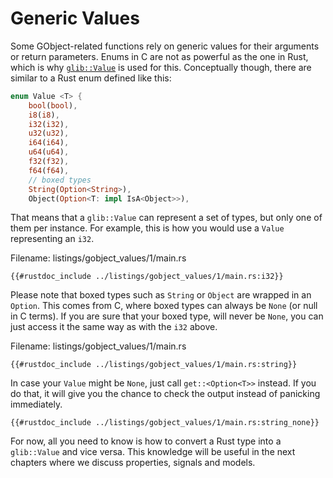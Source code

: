 # Generic Values

Some GObject-related functions rely on generic values for their arguments or return parameters.
Enums in C are not as powerful as the one in Rust, which is why [`glib::Value`](http://gtk-rs.org/docs/glib/value/struct.Value.html) is used for this.
Conceptually though, there are similar to a Rust enum defined like this:

```rust
enum Value <T> {
    bool(bool),
    i8(i8),
    i32(i32),
    u32(u32),
    i64(i64),
    u64(u64),
    f32(f32),
    f64(f64),
    // boxed types
    String(Option<String>),
    Object(Option<T: impl IsA<Object>>),
```

That means that a `glib::Value` can represent a set of types, but only one of them per instance.
For example, this is how you would use a `Value` representing an `i32`.

<span class="filename">Filename: listings/gobject_values/1/main.rs</span>

```rust,no_run
{{#rustdoc_include ../listings/gobject_values/1/main.rs:i32}}
```

Please note that boxed types such as `String` or `Object` are wrapped in an `Option`.
This comes from C, where boxed types can always be `None` (or null in C terms).
If you are sure that your boxed type, will never be `None`, you can just access it the same way as with the `i32` above.

<span class="filename">Filename: listings/gobject_values/1/main.rs</span>

```rust,no_run
{{#rustdoc_include ../listings/gobject_values/1/main.rs:string}}
```

In case your `Value` might be `None`, just call `get::<Option<T>>` instead.
If you do that, it will give you the chance to check the output instead of panicking immediately.

```rust,no_run
{{#rustdoc_include ../listings/gobject_values/1/main.rs:string_none}}
```

For now, all you need to know is how to convert a Rust type into a `glib::Value` and vice versa.
This knowledge will be useful in the next chapters where we discuss properties, signals and models.

